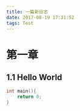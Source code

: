 ```yaml
---
title: 一篇新日志
date: 2017-08-19 17:31:52
tags: Test
---
```


# 第一章

## 1.1 Hello World

~~~~~c++
int main(){
    return 0;
}
~~~~~

